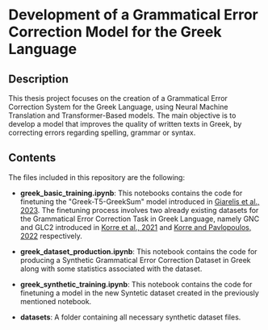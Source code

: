 # Development of a Grammatical Error Correction Model for the Greek Language

## Description

This thesis project focuses on the creation of a Grammatical Error Correction System for the Greek Language, using Neural Machine Translation and Transformer-Based models. The main objective is to develop a model that improves the quality of written texts in Greek, by correcting errors regarding spelling, grammar or syntax.

## Contents

The files included in this repository are the following:

- **greek_basic_training.ipynb**: This notebooks contains the code for finetuning the "Greek-T5-GreekSum" model introduced in [Giarelis et al., 2023](https://arxiv.org/pdf/2311.07767). The finetuning process involves two already existing datasets for the Grammatical Error Correction Task in Greek Language, namely GNC and GLC2 introduced in [Korre et al., 2021](https://aclanthology.org/2021.ranlp-1.81.pdf) and [Korre and Pavlopoulos, 2022](https://aclanthology.org/2022.lrec-1.532.pdf) respectively.

- **greek_dataset_production.ipynb**: This notebook contains the code for producing a Synthetic Grammatical Error Correction Dataset in Greek along with some statistics associated with the dataset.

- **greek_synthetic_training.ipynb**: This notebook contains the code for finetuning a model in the new Syntetic dataset created in the previously mentioned notebook.

- **datasets**: A folder containing all necessary synthetic dataset files.
  

